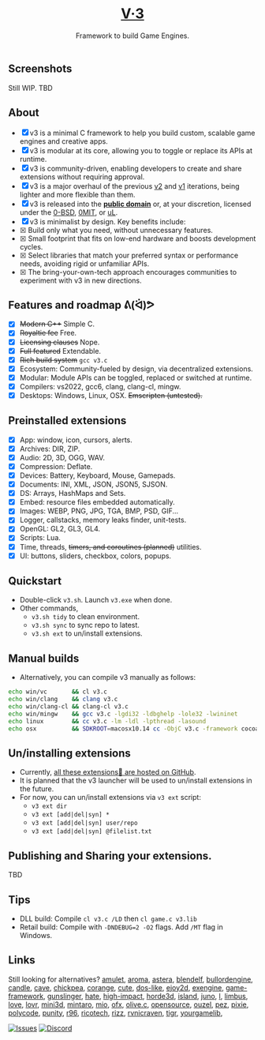 <h1 align="center"><a href="#">V·3</a></h1>
<p align="center">
Framework to build Game Engines.<br/>
<br/>
</p>

## Screenshots
Still WIP. TBD

## About
- [x] v3 is a minimal C framework to help you build custom, scalable game engines and creative apps.
- [x] v3 is modular at its core, allowing you to toggle or replace its APIs at runtime.
- [x] v3 is community-driven, enabling developers to create and share extensions without requiring approval.
- [x] v3 is a major overhaul of the previous [v2](https://github.com/r-lyeh/v2) and [v1](https://github.com/r-lyeh/v1) iterations, being lighter and more flexible than them.
- [x] v3 is released into the [**public domain**](https://choosealicense.com/licenses/unlicense/) or, at your discretion, licensed under the [0-BSD](https://choosealicense.com/licenses/0bsd/), [0MIT](https://choosealicense.com/licenses/mit-0/), or [uL](https://github.com/r-lyeh/uLicense).
- [x] v3 is minimalist by design. Key benefits include: <!-- v3 is a minimal C framework that lets you integrate your preferred tools and libraries via optional extensions  V3∵: -->
- [x] <!--**Customizable & Scalable**:-->Build only what you need, without unnecessary features.
- [x] <!--**Lightweight & Portable**:-->Small footprint that fits on low-end hardware and boosts development cycles.
- [x] <!--**Freedom of Choice**:-->Select libraries that match your preferred syntax or performance needs, avoiding rigid or unfamiliar APIs.
- [x] <!--**Community-Fueled**:-->The bring-your-own-tech approach encourages communities to experiment with v3 in new directions.

## Features and roadmap ᕕ(ᐛ)ᕗ
- [x] ~~Modern C++~~ Simple C.
- [x] ~~Royaltie fee~~ Free.
- [x] ~~Licensing clauses~~ Nope.
- [x] ~~Full featured~~ Extendable.
- [x] ~~Rich build system~~ `gcc v3.c`
- [x] Ecosystem: Community-fueled by design, via decentralized extensions.
- [x] Modular: Module APIs can be toggled, replaced or switched at runtime.
- [x] Compilers: vs2022, gcc6, clang, clang-cl, mingw.
- [x] Desktops: Windows, Linux, OSX. ~~Emscripten (untested).~~

## Preinstalled extensions
- [x] App: window, icon, cursors, alerts.
- [x] Archives: DIR, ZIP.
- [x] Audio: 2D, 3D, OGG, WAV.
- [x] Compression: Deflate.
- [x] Devices: Battery, Keyboard, Mouse, Gamepads.
- [x] Documents: INI, XML, JSON, JSON5, SJSON.
- [x] DS: Arrays, HashMaps and Sets.
- [x] Embed: resource files embedded automatically.
- [x] Images: WEBP, PNG, JPG, TGA, BMP, PSD, GIF...
- [x] Logger, callstacks, memory leaks finder, unit-tests.
- [x] OpenGL: GL2, GL3, GL4.
- [x] Scripts: Lua. <!-- move to an ext? -->
- [x] Time, threads, ~~timers, and coroutines (planned)~~ utilities.
- [x] UI: buttons, sliders, checkbox, colors, popups.

## Quickstart
- Double-click `v3.sh`. Launch `v3.exe` when done.
- Other commands,
    - `v3.sh tidy` to clean environment.
    - `v3.sh sync` to sync repo to latest.
    - `v3.sh ext`  to un/install extensions.

## Manual builds
- Alternatively, you can compile v3 manually as follows:
```bash
echo win/vc       && cl v3.c                  
echo win/clang    && clang v3.c                
echo win/clang-cl && clang-cl v3.c             
echo win/mingw    && gcc v3.c -lgdi32 -ldbghelp -lole32 -lwininet
echo linux        && cc v3.c -lm -ldl -lpthread -lasound
echo osx          && SDKROOT=macosx10.14 cc -ObjC v3.c -framework cocoa -framework iokit -framework audiotoolbox
```

## Un/installing extensions
- Currently, [all these extensions💜 are hosted on GitHub](https://github.com/topics/ext-v3?s=updated).
- It is planned that the v3 launcher will be used to un/install extensions in the future.
- For now, you can un/install extensions via `v3 ext` script:
  - `v3 ext dir`
  - `v3 ext [add|del|syn] *`
  - `v3 ext [add|del|syn] user/repo`
  - `v3 ext [add|del|syn] @filelist.txt`

## Publishing and Sharing your extensions. <!-- [vfs] [mojoal] [physics(tokamak), ddraw] [scene, object, culling, pvs] [spine, spritesheets, tiles], [compression, encryption,] [pathfinding, boids, goap, behavior trees] [profiler, stats] [font, lockit]  [media: ffmpeg,assimp,pvrtoolcli,cuttlefish ... ase,tmx,fur,mid,mod,sfxr] [cloud services: steam/steamworks] [context hints: OpenGL, ~~Vulkan, MSAA, Debug~~] --><!-- logo: V·3 or ∵ -->
TBD

## Tips
- DLL build: Compile `cl v3.c /LD` then `cl game.c v3.lib`
- Retail build: Compile with `-DNDEBUG=2 -O2` flags. Add `/MT` flag in Windows.

<!--
$ gcc -shared -fPIC v3.c -o v3.so   # `-shared` to generate a dll, `-fPIC` required
$ gcc -rdynamic -ldl game.c -o game # `-rdynamic` same than exporting everything by default (V3_API=V3_EXPORT)

- Run `echo #include "v3.h" > v3unity.c && cc/cl/clang/clang-cl v3unity.c -I. -E > v3unity.h` to generate an amalgamated single-file header that *will work __only__* under the specific dev environment that generated it. I.e, once generated, using different libc/winSDK versions, switching operating systems, or switching to a different compiler, or downgrading/upgrading the compiler version will likely generate compile errors.

clang requires this in order to compile v3unity.h artifact
-Wno-unused-value -Wno-parentheses-equality
-->

## Links
Still looking for alternatives? 
[amulet](https://github.com/ianmaclarty/amulet), 
[aroma](https://github.com/leafo/aroma/), 
[astera](https://github.com/tek256/astera), 
[blendelf](https://github.com/jesterKing/BlendELF), 
[bullordengine](https://github.com/MarilynDafa/Bulllord-Engine), 
[candle](https://github.com/EvilPudding/candle), 
[cave](https://github.com/kieselsteini/cave), 
[chickpea](https://github.com/ivansafrin/chickpea), 
[corange](https://github.com/orangeduck/Corange), 
[cute](https://github.com/RandyGaul/cute_framework), 
[dos-like](https://github.com/mattiasgustavsson/dos-like), 
[ejoy2d](https://github.com/ejoy/ejoy2d), 
[exengine](https://github.com/exezin/exengine), 
[game-framework](https://github.com/Planimeter/game-framework), 
[gunslinger](https://github.com/MrFrenik/gunslinger), 
[hate](https://github.com/excessive/hate), 
[high-impact](https://github.com/phoboslab/high_impact/), 
[horde3d](https://github.com/horde3d/Horde3D), 
[island](https://github.com/island-org/island), 
[juno](https://github.com/rxi/juno), 
[l](https://github.com/Lyatus/L), 
[limbus](https://github.com/redien/limbus), 
[love](https://github.com/love2d/love/), 
[lovr](https://github.com/bjornbytes/lovr), 
[mini3d](https://github.com/mini3d/mini3d), 
[mintaro](https://github.com/mackron/mintaro), 
[mio](https://github.com/ccxvii/mio), 
[ofx](https://openframeworks.cc), 
[olive.c](https://github.com/tsoding/olive.c), 
[opensource](https://github.com/w23/OpenSource), 
[ouzel](https://github.com/elnormous/ouzel/), 
[pez](https://github.com/prideout/pez), 
[pixie](https://github.com/mattiasgustavsson/pixie), 
[polycode](https://github.com/ivansafrin/Polycode), 
[punity](https://github.com/martincohen/Punity), 
[r96](https://github.com/badlogic/r96), 
[ricotech](https://github.com/dbechrd/RicoTech), 
[rizz](https://github.com/septag/rizz), 
[rvnicraven](https://github.com/Captain4LK/RvnicRaven-ray), 
[tigr](https://github.com/erkkah/tigr), 
[yourgamelib](https://github.com/duddel/yourgamelib), 

<a href="https://github.com/r-lyeh/v3/issues"><img alt="Issues" src="https://img.shields.io/github/issues-raw/r-lyeh/v3.svg?label=Issues&logo=github&logoColor=white"/></a> <a href="https://discord.gg/yyjCkUQKPV"><img alt="Discord" src="https://img.shields.io/discord/354670964400848898?color=5865F2&label=Chat&logo=discord&logoColor=white"/></a> 

<!-- 
🖤
💜🟣🟪
💙🔵🟦🔷
💚🟢🟩
💛🟡🟨
🧡🟠🟧🔶
❤️🔴🟥
🤎🟤🟫
[x]What, []When, []Where, [x]Why, [x]How, [x]Which, [x]Who, and [x]Whom
-->
